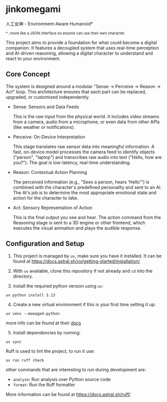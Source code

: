 # jinkomegami

人工女神 - Environment-Aware Humanoid*

<small>*...more like a JSON interface so anyone can use their own character.</small>

This project aims to provide a foundation for what could become a digital companion. It features a decoupled system that uses real-time perception and AI-driven reasoning, allowing a digital character to understand and react to your environment.

## Core Concept

The system is designed around a modular "Sense → Perceive → Reason → Act" loop. This architecture ensures that each part can be replaced, upgraded, or customized independently.

- Sense: Sensors and Data Feeds

  This is the raw input from the physical world. It includes video streams from a camera, audio from a microphone, or even data from other APIs (like weather or notifications).

- Perceive: On-Device Interpretation

  This stage translates raw sensor data into meaningful information. A fast, on-device model processes the camera feed to identify objects ("person", "laptop") and transcribes raw audio into text ("Hello, how are you?"). The goal is low-latency, real-time understanding.

- Reason: Contextual Action Planning

  The perceived information (e.g., "Sees a person, hears 'Hello'") is combined with the character's predefined personality and sent to an AI. The AI's job is to determine the most appropriate emotional state and action for the character to take.

- Act: Sensory Representation of Action

  This is the final output you see and hear. The action command from the Reasoning stage is sent to a 3D engine or other frontend, which executes the visual animation and plays the audible response.



## Configuration and Setup

1. This project is managed by `uv`, make sure you have it installed.
It can be found at https://docs.astral.sh/uv/getting-started/installation/

2. With `uv` available, clone this repository if not already and `cd` into the directory.

3. Install the required python version using `uv`: 

```shell 
uv python install 3.13
```

4. Create a new virtual environment if this is your first time setting it up:

```shell
uv venv --managed-python
```

more info can be found at their [docs](https://docs.astral.sh/uv/reference/cli/#uv-venv)

5. Install dependencies by running:
```shell
uv sync
```

Ruff is used to lint the project, to run it use:
```shell
uv run ruff check
```

other commands that are interesting to run during development are:
 - `analyze`:  Run analysis over Python source code
 - `format`: Run the Ruff formatter

 More information can be found at https://docs.astral.sh/ruff/